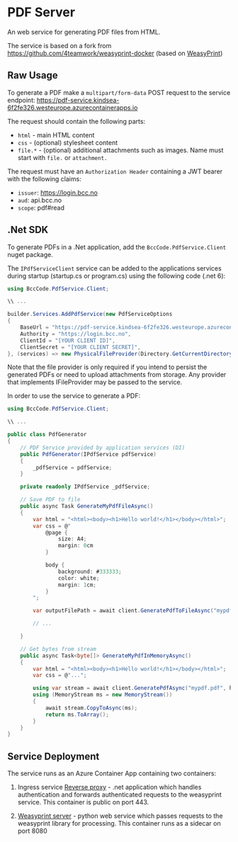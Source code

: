 # PDF Server

An web service for generating PDF files from HTML.  

The service is based on a fork from https://github.com/4teamwork/weasyprint-docker (based on [WeasyPrint](https://weasyprint.readthedocs.io/en/stable/index.html))

## Raw Usage

To generate a PDF make a `multipart/form-data` POST request to the service endpoint: https://pdf-service.kindsea-6f2fe326.westeurope.azurecontainerapps.io 

The request should contain the following parts:

* `html` - main HTML content
* `css` - (optional) stylesheet content
* `file.*` - (optional) additional attachments such as images. Name must start with `file.` or `attachment.`

The request must have an `Authorization Header` containing a JWT bearer with the following claims:

* `issuer`: https://login.bcc.no
* `aud`: api.bcc.no
* `scope`: pdf#read

## .Net SDK

To generate PDFs in a .Net application, add the `BccCode.PdfService.Client` nuget package.

The `IPdfServiceClient` service can be added to the applications services during startup (startup.cs or program.cs) using the following code (.net 6):

```csharp
using BccCode.PdfService.Client;

\\ ...

builder.Services.AddPdfService(new PdfServiceOptions
{
    BaseUrl = "https://pdf-service.kindsea-6f2fe326.westeurope.azurecontainerapps.io",
    Authority = "https://login.bcc.no",
    ClientId = "[YOUR CLIENT ID]",
    ClientSecret = "[YOUR CLIENT SECRET]",
}, (services) => new PhysicalFileProvider(Directory.GetCurrentDirectory()));

```

Note that the file provider is only required if you intend to persist the generated PDFs or need to upload attachments from storage. Any provider that implements IFileProvider may be passed to the service.  

In order to use the service to generate a PDF:

```csharp
using BccCode.PdfService.Client;

\\ ...

public class PdfGenerator
{
    // PDF Service provided by application services (DI)
    public PdfGenerator(IPdfService pdfService)
    {
        _pdfService = pdfService;
    }

    private readonly IPdfService _pdfService;

    // Save PDF to file
    public async Task GenerateMyPdfFileAsync()
    {
        var html = "<html><body><h1>Hello world!</h1></body></html>";
        var css = @"
            @page {
                size: A4;
                margin: 0cm
            }

            body {
                background: #333333;
                color: white;
                margin: 1cm;
            }        
        ";

        var outputFilePath = await client.GeneratePdfToFileAsync("mypdf.pdf", html, css, new[] { "assets/logo.png" });

        // ...

    }

    // Get bytes from stream
    public async Task<byte[]> GenerateMyPdfInMemoryAsync()
    {
        var html = "<html><body><h1>Hello world!</h1></body></html>";
        var css = @"...";

        using var stream = await client.GeneratePdfAsync("mypdf.pdf", html, css, new[] { "assets/logo.png" });
        using (MemoryStream ms = new MemoryStream())
        {
            await stream.CopyToAsync(ms);
            return ms.ToArray();
        }
    }
}

```

## Service Deployment

The service runs as an Azure Container App containing two containers:

1. Ingress service [Reverse proxy](/proxy) - .net application which handles authentication and forwards authenticated requests to the weasyprint service. This container is public on port 443.  

2. [Weasyprint server](server.py) - python web service which passes requests to the weasyprint library for processing. This container runs as a sidecar on port 8080
